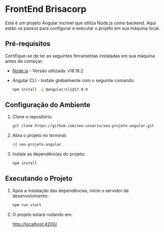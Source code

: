 # FrontEnd Brisacorp

Este é um projeto Angular incrível que utiliza Node.js como backend. Aqui estão os passos para configurar e executar o projeto em sua máquina local.

## Pré-requisitos

Certifique-se de ter as seguintes ferramentas instaladas em sua máquina antes de começar:

- [Node.js](https://nodejs.org/en/download/current) - Versão utilizada: v18.18.2
- Angular CLI - Instale globalmente com o seguinte comando:

    ```bash
    npm install -g @angular/cli@17.0.0
    ```

## Configuração do Ambiente

1. Clone o repositório:

    ```bash
    git clone https://github.com/seu-usuario/seu-projeto-angular.git
    ```

2. Abra o projeto no terminal:

    ```bash
    cd seu-projeto-angular
    ```

3. Instale as dependências do projeto:

    ```bash
    npm install
    ```

## Executando o Projeto

1. Após a instalação das dependências, inicie o servidor de desenvolvimento:

    ```bash
    npm run start
    ```

2. O projeto estará rodando em:

    [http://localhost:4200/](http://localhost:4200/)
